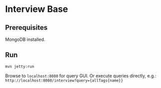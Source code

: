 # Interview Base

## Prerequisites
MongoDB installed.

## Run
```
mvn jetty:run
```

Browse to `localhost:8080` for query GUI.
Or execute queries directly, e.g.: `http://localhost:8080/interview?query={allTags{name}}`